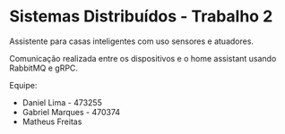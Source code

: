 # Sistemas Distribuídos - Trabalho 2

Assistente para casas inteligentes com uso sensores e atuadores. 

Comunicação realizada entre os dispositivos e o home assistant usando RabbitMQ e gRPC. 

Equipe:
- Daniel Lima - 473255
- Gabriel Marques - 470374
- Matheus Freitas
